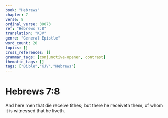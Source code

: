 ```yaml
---
book: "Hebrews"
chapter: 7
verse: 8
ordinal_verse: 30073
ref: "Hebrews 7:8"
translation: "KJV"
genre: "General Epistle"
word_count: 20
topics: []
cross_references: []
grammar_tags: [conjunctive-opener, contrast]
thematic_tags: []
tags: ["Bible","KJV","Hebrews"]
---
```


# Hebrews 7:8

And here men that die receive tithes; but there he receiveth them, of whom it is witnessed that he liveth.
